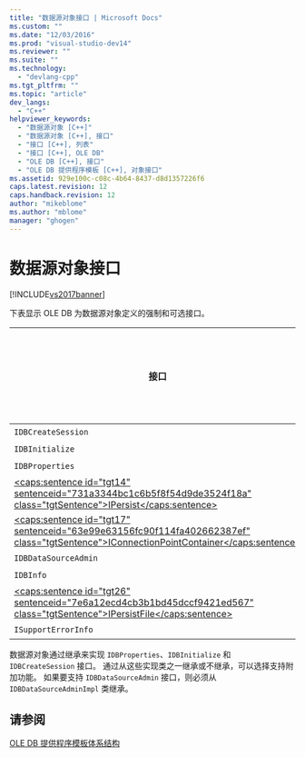```yaml
---
title: "数据源对象接口 | Microsoft Docs"
ms.custom: ""
ms.date: "12/03/2016"
ms.prod: "visual-studio-dev14"
ms.reviewer: ""
ms.suite: ""
ms.technology: 
  - "devlang-cpp"
ms.tgt_pltfrm: ""
ms.topic: "article"
dev_langs: 
  - "C++"
helpviewer_keywords: 
  - "数据源对象 [C++]"
  - "数据源对象 [C++], 接口"
  - "接口 [C++], 列表"
  - "接口 [C++], OLE DB"
  - "OLE DB [C++], 接口"
  - "OLE DB 提供程序模板 [C++], 对象接口"
ms.assetid: 929e100c-c08c-4b64-8437-d8d1357226f6
caps.latest.revision: 12
caps.handback.revision: 12
author: "mikeblome"
ms.author: "mblome"
manager: "ghogen"
---
```

# 数据源对象接口
[!INCLUDE[vs2017banner](../../assembler/inline/includes/vs2017banner.md)]

下表显示 OLE DB 为数据源对象定义的强制和可选接口。  
  
|接口|是否必需？|是否由 OLE DB 模板实现？|  
|--------|-----------|----------------------|  
|`IDBCreateSession`|必需|是|  
|`IDBInitialize`|必需|是|  
|`IDBProperties`|必需|是|  
|[\<caps:sentence id\="tgt14" sentenceid\="731a3344bc1c6b5f8f54d9de3524f18a" class\="tgtSentence"\>IPersist\<\/caps:sentence\>](http://msdn.microsoft.com/library/windows/desktop/ms688695)|必需|是|  
|[\<caps:sentence id\="tgt17" sentenceid\="63e99e63156fc90f114fa402662387ef" class\="tgtSentence"\>IConnectionPointContainer\<\/caps:sentence\>](http://msdn.microsoft.com/library/windows/desktop/ms683857)|可选|否|  
|`IDBDataSourceAdmin`|可选|否|  
|`IDBInfo`|可选|否|  
|[\<caps:sentence id\="tgt26" sentenceid\="7e6a12ecd4cb3b1bd45dccf9421ed567" class\="tgtSentence"\>IPersistFile\<\/caps:sentence\>](http://msdn.microsoft.com/library/windows/desktop/ms687223)|可选|否|  
|`ISupportErrorInfo`|可选|否|  
  
 数据源对象通过继承来实现 `IDBProperties`、`IDBInitialize` 和 `IDBCreateSession` 接口。  通过从这些实现类之一继承或不继承，可以选择支持附加功能。  如果要支持 `IDBDataSourceAdmin` 接口，则必须从 `IDBDataSourceAdminImpl` 类继承。  
  
## 请参阅  
 [OLE DB 提供程序模板体系结构](../../data/oledb/ole-db-provider-template-architecture.md)